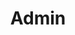 ---
layout: default
title: Admin
redirect_to: https://github.com/firstassemblydeland/firstassemblydeland/issues
permalink: /admin/
---
